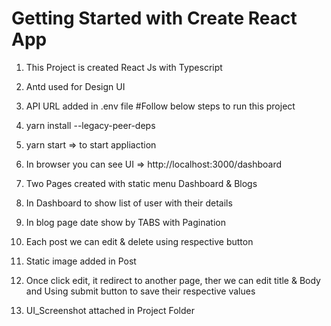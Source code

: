 # Getting Started with Create React App
1. This Project is created React Js with Typescript
2. Antd used for Design UI
3. API URL added in .env file 
#Follow below steps to run this project
4. yarn install --legacy-peer-deps
5. yarn start => to start appliaction

6. In browser you can see UI => http://localhost:3000/dashboard
7. Two Pages created with static menu Dashboard & Blogs
8. In Dashboard to show list of user with their details
9. In blog page date show by TABS with Pagination
10. Each post we can edit & delete using respective button
12. Static image added in Post
13. Once click edit, it redirect to another page, ther we can edit title & Body and Using submit button to save their respective values
15. UI_Screenshot attached in Project Folder
